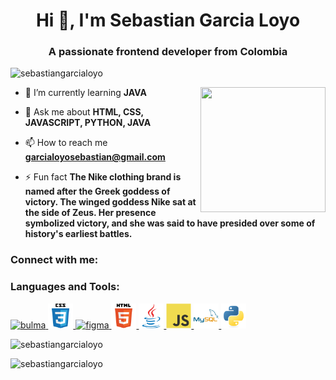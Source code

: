 <h1 align="center">Hi 👋, I'm Sebastian Garcia Loyo</h1>
<h3 align="center">A passionate frontend developer from Colombia</h3>

<p align="left"> <img src="https://komarev.com/ghpvc/?username=sebastiangarcialoyo&label=Profile%20views&color=0e75b6&style=flat" alt="sebastiangarcialoyo" /> </p>

<img align="right" width="200px" height="200px" src='https://media1.tenor.com/m/lRsQA8_QclAAAAAC/v1-ultrakill.gif'/>


- 🌱 I’m currently learning **JAVA**

- 💬 Ask me about **HTML, CSS, JAVASCRIPT, PYTHON, JAVA**

- 📫 How to reach me **garcialoyosebastian@gmail.com**

- ⚡ Fun fact **The Nike clothing brand is named after the Greek goddess of victory. The winged goddess Nike sat at the side of Zeus. Her presence symbolized victory, and she was said to have presided over some of history's earliest battles.**

<h3 align="left">Connect with me:</h3>
<p align="left">
</p>



<h3 align="left">Languages and Tools:</h3>
<p align="left"> <a href="https://bulma.io/" target="_blank" rel="noreferrer"> <img src="https://raw.githubusercontent.com/gilbarbara/logos/804dc257b59e144eaca5bc6ffd16949752c6f789/logos/bulma.svg" alt="bulma" width="40" height="40"/> </a> <a href="https://www.w3schools.com/css/" target="_blank" rel="noreferrer"> <img src="https://raw.githubusercontent.com/devicons/devicon/master/icons/css3/css3-original-wordmark.svg" alt="css3" width="40" height="40"/> </a> <a href="https://www.figma.com/" target="_blank" rel="noreferrer"> <img src="https://www.vectorlogo.zone/logos/figma/figma-icon.svg" alt="figma" width="40" height="40"/> </a> <a href="https://www.w3.org/html/" target="_blank" rel="noreferrer"> <img src="https://raw.githubusercontent.com/devicons/devicon/master/icons/html5/html5-original-wordmark.svg" alt="html5" width="40" height="40"/> </a> <a href="https://www.java.com" target="_blank" rel="noreferrer"> <img src="https://raw.githubusercontent.com/devicons/devicon/master/icons/java/java-original.svg" alt="java" width="40" height="40"/> </a> <a href="https://developer.mozilla.org/en-US/docs/Web/JavaScript" target="_blank" rel="noreferrer"> <img src="https://raw.githubusercontent.com/devicons/devicon/master/icons/javascript/javascript-original.svg" alt="javascript" width="40" height="40"/> </a> <a href="https://www.mysql.com/" target="_blank" rel="noreferrer"> <img src="https://raw.githubusercontent.com/devicons/devicon/master/icons/mysql/mysql-original-wordmark.svg" alt="mysql" width="40" height="40"/> </a> <a href="https://www.python.org" target="_blank" rel="noreferrer"> <img src="https://raw.githubusercontent.com/devicons/devicon/master/icons/python/python-original.svg" alt="python" width="40" height="40"/> </a> </p>

<p>&nbsp;<img align="left" src="https://github-readme-stats.vercel.app/api?username=sebastiangarcialoyo&show_icons=true&locale=en" alt="sebastiangarcialoyo" /></p>

<p><img align="left" src="https://github-readme-stats.vercel.app/api/top-langs?username=sebastiangarcialoyo&show_icons=true&locale=en&layout=compact" alt="sebastiangarcialoyo" /></p>









